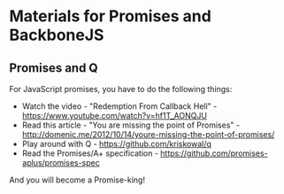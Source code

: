 # Materials for Promises and BackboneJS

## Promises and Q

For JavaScript promises, you have to do the following things:

* Watch the video - "Redemption From Callback Hell" - https://www.youtube.com/watch?v=hf1T_AONQJU
* Read this article - "You are missing the point of Promises" - http://domenic.me/2012/10/14/youre-missing-the-point-of-promises/
* Play around with Q - https://github.com/kriskowal/q
* Read the Promises/A+ specification - https://github.com/promises-aplus/promises-spec

And you will become a Promise-king!
